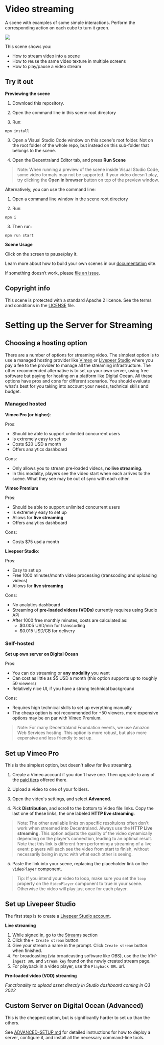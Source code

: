 # Video streaming

A scene with examples of some simple interactions. Perform the corresponding action on each cube to turn it green.

![](screenshot/screenshot.png)

This scene shows you:

- How to stream video into a scene
- How to reuse the same video texture in multiple screens
- How to play/pause a video stream

## Try it out

**Previewing the scene**

1. Download this repository.

2. Open the command line in this scene root directory

3. Run:

```
npm install
```

3. Open a Visual Studio Code window on this scene's root folder. Not on the root folder of the whole repo, but instead on this sub-folder that belongs to the scene.

4. Open the Decentraland Editor tab, and press **Run Scene**

> Note: When running a preview of the scene inside Visual Studio Code, some video formats may not be supported. If your video doesn't play, try clicking the **Open in browser** button on top of the preview window.

Alternatively, you can use the command line:

1. Open a command line window in the scene root directory

2. Run:

```
npm i
```

3. Then run:

```
npm run start
```

**Scene Usage**

Click on the screen to pause/play it.

Learn more about how to build your own scenes in our [documentation](https://docs.decentraland.org/) site.

If something doesn’t work, please [file an issue](https://github.com/decentraland-scenes/Awesome-Repository/issues/new).

## Copyright info

This scene is protected with a standard Apache 2 licence. See the terms and conditions in the [LICENSE](/LICENSE) file.

# Setting up the Server for Streaming

## Choosing a hosting option

There are a number of options for streaming video. The simplest option is to use a managed hosting provider like [Vimeo](https://vimeo.com/) or [Livepeer Studio](https://livepeer.studio/) where you pay a fee to the provider to manage all the streaming infrastructure. The other recommended alternative is to set up your own server, using free software but paying for hosting on a platform like Digital Ocean. All these options have pros and cons for different scenarios. You should evaluate what's best for you taking into account your needs, technical skills and budget.

### Managed hosted

**Vimeo Pro (or higher)**:

Pros:

- Should be able to support unlimited concurrent users
- Is extremely easy to set up
- Costs $20 USD a month
- Offers analytics dashboard

Cons:

- Only allows you to stream pre-loaded videos, **no live streaming**.
- In this modality, players see the video start when each arrives to the scene. What they see may be out of sync with each other.

**Vimeo Premium**

Pros:

- Should be able to support unlimited concurrent users
- Is extremely easy to set up
- Allows for **live streaming**
- Offers analytics dashboard

Cons:

- Costs $75 usd a month

**Livepeer Studio**:

Pros:

- Easy to set up
- Free 1000 minutes/month video processing (transcoding and uploading videos)
- Allows for **live streaming**

Cons:

- No analytics dashboard
- Streaming of **pre-loaded videos (VODs)** currently requires using Studio API
- After 1000 free monthly minutes, costs are calculated as:
  - $0.005 USD/min for transcoding
  - $0.015 USD/GB for delivery

### Self-hosted

**Set up own server on Digital Ocean**

Pros:

- You can do streaming or **any modality** you want
- Can cost as little as $5 USD a month (this option supports up to roughly 50 viewers)
- Relatively nice UI, if you have a strong technical background

Cons:

- Requires high technical skills to set up everything manually
- The cheap option is not recommended for +50 viewers, more expensive options may be on par with Vimeo Premium.

> Note: For many Decentraland Foundation events, we use Amazon Web Services hosting. This option is more robust, but also more expensive and less friendly to set up.

## Set up Vimeo Pro

This is the simplest option, but doesn't allow for live streaming.

1. Create a Vimeo account if you don't have one. Then upgrade to any of the [paid tiers](https://vimeo.com/upgrade) offered there.

2. Upload a video to one of your folders.

3. Open the video's settings, and select **Advanced**.

4. Pick **Distribution**, and scroll to the bottom to Video file links. Copy the last one of these links, the one labeled **HTTP live streaming**.

> Note: The other available links on specific resoltuions often don't work when streamed into Decentraland. Always use the **HTTP Live streaming**. This option adjusts the quality of the video dynamically depending on the player's connection, leading to an optimal result. Note that this link is different from performing a streaming of a live event: players will each see the video from start to finish, without necessarily being in sync with what each other is seeing.

5. Paste the link into your scene, replacing the placeholder link on the `VideoPlayer` component.

> Tip: If you intend your video to loop, make sure you set the `loop` property on the `VideoPlayer` component to true in your scene. Otherwise the video will play just once for each player.

<!--
## Set up Vimeo Premium

This is the most powerful option, but is significantly more expensive than the others.

1. Create a Vimeo account if you don't have one. Then upgrade to the [**Premium**](https://vimeo.com/upgrade) tier.


...Additional steps to be confirmed
-->

## Set up Livepeer Studio

The first step is to create a [Livepeer Studio account](https://livepeer.studio/register).

**Live streaming**

1. While signed in, go to the [Streams](https://livepeer.studio/dashboard/streams) section
2. Click the `+ Create stream` button
3. Give your stream a name in the prompt. Click `Create stream` button when finished.
4. For broadcasting (via broadcasting software like OBS), use the the `RTMP ingest URL` and `Stream key` found on the newly created stream page.
5. For playback in a video player, use the `Playback URL` url.

**Pre-loaded video (VOD) streaming**

_Functionality to upload asset directly in Studio dashboard coming in Q3 2022_

## Custom Server on Digital Ocean (Advanced)

This is the cheapest option, but is significantly harder to set up than the others.

See [ADVANCED-SETUP.md](https://github.com/decentraland/sdk7-goerli-plaza/blob/main/video-streaming/ADVANCED-SETUP.md) for detailed instructions for how to deploy a server, configure it, and install all the necessary command-line tools.
